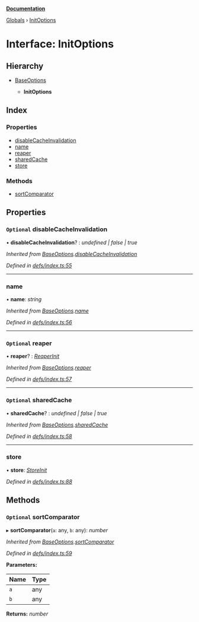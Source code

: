 **[Documentation](../README.md)**

[Globals](../README.md) › [InitOptions](initoptions.md)

# Interface: InitOptions

## Hierarchy

* [BaseOptions](baseoptions.md)

  * **InitOptions**

## Index

### Properties

* [disableCacheInvalidation](initoptions.md#optional-disablecacheinvalidation)
* [name](initoptions.md#name)
* [reaper](initoptions.md#optional-reaper)
* [sharedCache](initoptions.md#optional-sharedcache)
* [store](initoptions.md#store)

### Methods

* [sortComparator](initoptions.md#optional-sortcomparator)

## Properties

### `Optional` disableCacheInvalidation

• **disableCacheInvalidation**? : *undefined | false | true*

*Inherited from [BaseOptions](baseoptions.md).[disableCacheInvalidation](baseoptions.md#optional-disablecacheinvalidation)*

*Defined in [defs/index.ts:55](https://github.com/badbatch/cachemap/blob/13ed388/packages/core/src/defs/index.ts#L55)*

___

###  name

• **name**: *string*

*Inherited from [BaseOptions](baseoptions.md).[name](baseoptions.md#name)*

*Defined in [defs/index.ts:56](https://github.com/badbatch/cachemap/blob/13ed388/packages/core/src/defs/index.ts#L56)*

___

### `Optional` reaper

• **reaper**? : *[ReaperInit](../README.md#reaperinit)*

*Inherited from [BaseOptions](baseoptions.md).[reaper](baseoptions.md#optional-reaper)*

*Defined in [defs/index.ts:57](https://github.com/badbatch/cachemap/blob/13ed388/packages/core/src/defs/index.ts#L57)*

___

### `Optional` sharedCache

• **sharedCache**? : *undefined | false | true*

*Inherited from [BaseOptions](baseoptions.md).[sharedCache](baseoptions.md#optional-sharedcache)*

*Defined in [defs/index.ts:58](https://github.com/badbatch/cachemap/blob/13ed388/packages/core/src/defs/index.ts#L58)*

___

###  store

• **store**: *[StoreInit](../README.md#storeinit)*

*Defined in [defs/index.ts:88](https://github.com/badbatch/cachemap/blob/13ed388/packages/core/src/defs/index.ts#L88)*

## Methods

### `Optional` sortComparator

▸ **sortComparator**(`a`: any, `b`: any): *number*

*Inherited from [BaseOptions](baseoptions.md).[sortComparator](baseoptions.md#optional-sortcomparator)*

*Defined in [defs/index.ts:59](https://github.com/badbatch/cachemap/blob/13ed388/packages/core/src/defs/index.ts#L59)*

**Parameters:**

Name | Type |
------ | ------ |
`a` | any |
`b` | any |

**Returns:** *number*